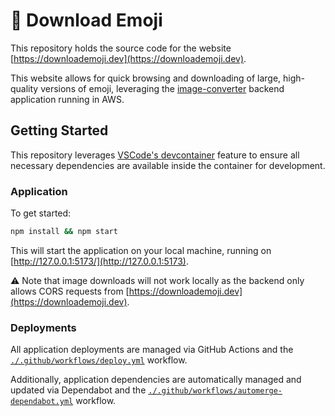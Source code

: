 # 💾 Download Emoji

This repository holds the source code for the website [https://downloademoji.dev](https://downloademoji.dev).

This website allows for quick browsing and downloading of large, high-quality versions of emoji, leveraging the [image-converter](https://github.com/xsalazar/image-converter) backend application running in AWS.

## Getting Started

This repository leverages [VSCode's devcontainer](https://code.visualstudio.com/docs/remote/containers) feature to ensure all necessary dependencies are available inside the container for development.

### Application

To get started:

```bash
npm install && npm start
```

This will start the application on your local machine, running on [http://127.0.0.1:5173/](http://127.0.0.1:5173).

⚠️ Note that image downloads will not work locally as the backend only allows CORS requests from [https://downloademoji.dev](https://downloademoji.dev).

### Deployments

All application deployments are managed via GitHub Actions and the [`./.github/workflows/deploy.yml`](./.github/workflows/deploy.yml) workflow.

Additionally, application dependencies are automatically managed and updated via Dependabot and the [`./.github/workflows/automerge-dependabot.yml`](./.github/workflows/automerge-dependabot.yml) workflow.

